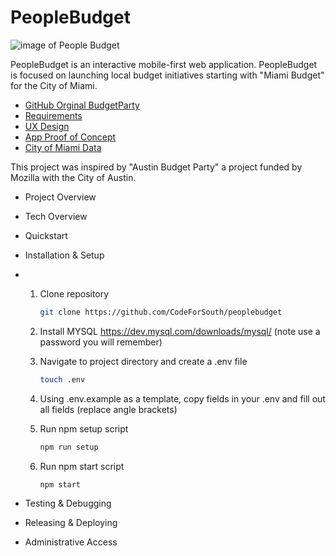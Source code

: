 # PeopleBudget

![image of People Budget](https://i.imgur.com/nXYwHLU.png)

PeopleBudget is an interactive mobile-first web application. PeopleBudget is focused on launching
local budget initiatives starting with "Miami Budget" for the City of Miami.

- [GitHub Orginal BudgetParty](https://github.com/open-austin/budgetparty)
- [Requirements](https://docs.google.com/document/d/1vBvvIcOMjzOk5GMc7a5ksjAXZVF7Iv_fPjVjw-IOhmw/edit?usp=sharing)
- [UX Design](https://www.figma.com/file/7cD0SDdL8jFDpT1blgtEm6/Budget-Party-v1-Copy?node-id=0%3A1)
- [App Proof of Concept](https://austinbudget.party/dashboard)
- [City of Miami Data](https://budget.data.miamigov.com/#!/view-data)

This project was inspired by "Austin Budget Party" a project funded by Mozilla with the City of Austin.

- Project Overview

- Tech Overview

- Quickstart

- Installation & Setup
- 1. Clone repository

        ```sh
        git clone https://github.com/CodeForSouth/peoplebudget
        ```

  2. Install MYSQL https://dev.mysql.com/downloads/mysql/ (note use a password you will remember)
  3. Navigate to project directory and create a .env file

        ```sh
        touch .env
        ```   

  4. Using .env.example as a template, copy fields in your .env and fill out all fields (replace angle brackets)
  5. Run npm setup script

        ```sh
        npm run setup
        ```

  1. Run npm start script

        ```sh
        npm start
        ```

- Testing & Debugging

- Releasing & Deploying

- Administrative Access
